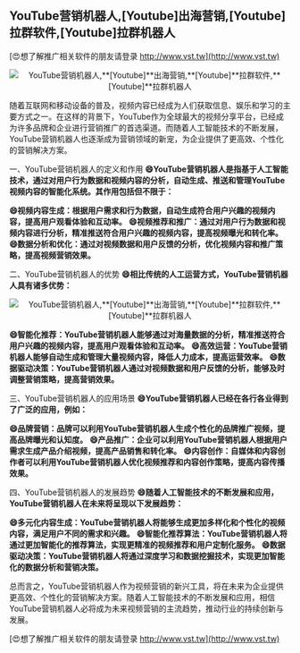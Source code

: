 ## **YouTube营销机器人,**[Youtube]**出海营销,**[Youtube]**拉群软件,**[Youtube]**拉群机器人**

[😍想了解推广相关软件的朋友请登录 http://www.vst.tw](http://www.vst.tw)

 <center><img src="https://vst.tw/MP4/tuiguang/png/7.png" alt="YouTube营销机器人,**[Youtube]**出海营销,**[Youtube]**拉群软件,**[Youtube]**拉群机器人"></center>

随着互联网和移动设备的普及，视频内容已经成为人们获取信息、娱乐和学习的主要方式之一。在这样的背景下，YouTube作为全球最大的视频分享平台，已经成为许多品牌和企业进行营销推广的首选渠道。而随着人工智能技术的不断发展，YouTube营销机器人也逐渐成为营销领域的新宠，为企业提供了更高效、个性化的营销解决方案。

一、YouTube营销机器人的定义和作用
**😄YouTube营销机器人是指基于人工智能技术，通过对用户行为数据和视频内容的分析，自动生成、推送和管理YouTube视频内容的智能化系统。其作用包括但不限于：**

**😄视频内容生成：根据用户需求和行为数据，自动生成符合用户兴趣的视频内容，提高用户观看体验和互动率。**
**😄视频推荐和推广：通过对用户行为数据和视频内容进行分析，精准推送符合用户兴趣的视频内容，提高视频曝光和转化率。**
**😄数据分析和优化：通过对视频数据和用户反馈的分析，优化视频内容和推广策略，提高视频营销效果。**

二、YouTube营销机器人的优势
**😄相比传统的人工运营方式，YouTube营销机器人具有诸多优势：**

 <center><img src="https://vst.tw/MP4/tuiguang/png/4.png" alt="YouTube营销机器人,**[Youtube]**出海营销,**[Youtube]**拉群软件,**[Youtube]**拉群机器人"></center>

**😄智能化推荐：YouTube营销机器人能够通过对海量数据的分析，精准推送符合用户兴趣的视频内容，提高用户观看体验和互动率。**
**😄高效运营：YouTube营销机器人能够自动生成和管理大量视频内容，降低人力成本，提高运营效率。**
**😄数据驱动决策：YouTube营销机器人通过对视频数据和用户反馈的分析，能够及时调整营销策略，提高营销效果。**

三、YouTube营销机器人的应用场景
**😄YouTube营销机器人已经在各行各业得到了广泛的应用，例如：**

**😄品牌营销：品牌可以利用YouTube营销机器人生成个性化的品牌推广视频，提高品牌曝光和认知度。**
**😄产品推广：企业可以利用YouTube营销机器人根据用户需求生成产品介绍视频，提高产品销售和转化率。**
**😄内容创作：自媒体和内容创作者可以利用YouTube营销机器人优化视频推荐和内容创作策略，提高内容传播效果。**

四、YouTube营销机器人的发展趋势
**😄随着人工智能技术的不断发展和应用，YouTube营销机器人在未来将呈现以下发展趋势：**

**😄多元化内容生成：YouTube营销机器人将能够生成更加多样化和个性化的视频内容，满足用户不同的需求和兴趣。**
**😄智能化推荐算法：YouTube营销机器人将通过更加智能化的推荐算法，实现更精准的视频推荐和用户定制化服务。**
**😄数据驱动决策：YouTube营销机器人将通过深度学习和数据挖掘技术，实现更加智能化的数据分析和营销决策。**

总而言之，YouTube营销机器人作为视频营销的新兴工具，将在未来为企业提供更高效、个性化的营销解决方案。随着人工智能技术的不断发展和应用，相信YouTube营销机器人必将成为未来视频营销的主流趋势，推动行业的持续创新与发展。

[😍想了解推广相关软件的朋友请登录 http://www.vst.tw](http://www.vst.tw)



